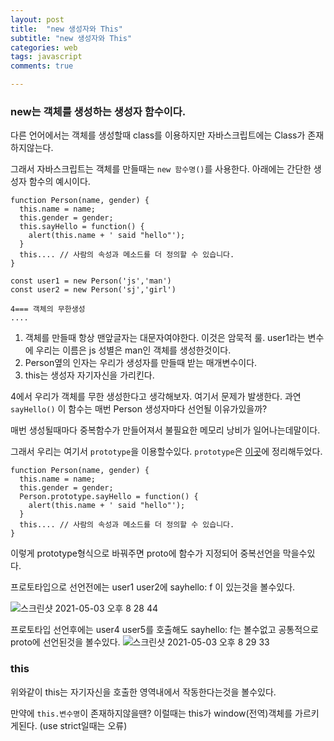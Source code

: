 ```yaml
---
layout: post
title:  "new 생성자와 This"
subtitle: "new 생성자와 This"
categories: web
tags: javascript
comments: true

---
```


### new는 객체를 생성하는 생성자 함수이다.

다른 언어에서는 객체를 생성할때 class를 이용하지만 자바스크립트에는 Class가 존재하지않는다.

그래서 자바스크립트는 객체를 만들때는 `new 함수명()`를 사용한다. 아래에는 간단한 생성자 함수의 예시이다.

```
function Person(name, gender) {
  this.name = name;
  this.gender = gender;
  this.sayHello = function() {
    alert(this.name + ' said "hello"');
  }
  this.... // 사람의 속성과 메소드를 더 정의할 수 있습니다.
}

const user1 = new Person('js','man')
const user2 = new Person('sj','girl')

4=== 객체의 무한생성
....
```

1. 객체를 만들때 항상 맨앞글자는 대문자여야한다. 이것은 암묵적 룰. user1라는 변수에 우리는 이름은 js 성별은 man인 객체를 생성한것이다.
2. Person옆의 인자는 우리가 생성자를 만들때 받는 매개변수이다.
3. this는 생성자 자기자신을 가리킨다.

4에서 우리가 객체를 무한 생성한다고 생각해보자. 여기서 문제가 발생한다. 과연 `sayHello()` 이 함수는 매번 Person 생성자마다 선언될 이유가있을까?

매번 생성될때마다 중복함수가 만들어져서 불필요한 메모리 낭비가 일어나는데말이다.

그래서 우리는 여기서 `prototype`을 이용할수있다. `prototype`은 [이곳](https://erurang.github.io/web/2021/05/04/js-prototype/)에 정리해두었다.

```
function Person(name, gender) {
  this.name = name;
  this.gender = gender;
  Person.prototype.sayHello = function() {
    alert(this.name + ' said "hello"');
  }
  this.... // 사람의 속성과 메소드를 더 정의할 수 있습니다.
}
```

이렇게 prototype형식으로 바꿔주면 proto에 함수가 지정되어 중복선언을 막을수있다.

프로토타입으로 선언전에는 user1 user2에 sayhello: f 이 있는것을 볼수있다.

![스크린샷 2021-05-03 오후 8 28 44](https://user-images.githubusercontent.com/56789064/116870807-2ac65680-ac4e-11eb-917a-3e61ff8a99d8.png)

프로토타입 선언후에는 user4 user5를 호출해도 sayhello: f는 볼수없고 공통적으로 proto에 선언된것을 볼수있다.
![스크린샷 2021-05-03 오후 8 29 33](https://user-images.githubusercontent.com/56789064/116870873-4893bb80-ac4e-11eb-8676-7401de4c387f.png)

### this

위와같이 this는 자기자신을 호출한 영역내에서 작동한다는것을 볼수있다.

만약에 `this.변수명`이 존재하지않을땐? 이럴때는 this가 window(전역)객체를 가르키게된다. (use strict일때는 오류)
